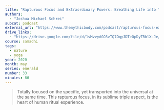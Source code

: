 ```yaml
---
title: "Rapturous Focus and Extraordinary Powers: Breathing Life into The Third Book of the Yoga Sutras"
authors:
  - "Joshua Michael Schrei"
subcat: podcast
external_url: "https://www.themythicbody.com/podcast/rapturous-focus-extraordinary-powers-breathing-life-third-book-yoga-sutras/"
drive_links:
  - "https://drive.google.com/file/d/1sMvvydGO3vTQ7OqyJDTeOpDyTRblX-Je/view?usp=drivesdk"
course: samadhi
tags:
  - nature
  - yoga
year: 2020
month: may
series: emerald
number: 33
minutes: 66
---
```


> Totally focused on the specific, yet transported into the universal at the same time.
This rapturous focus, in its sublime triple aspect, is the heart of human ritual experience.
